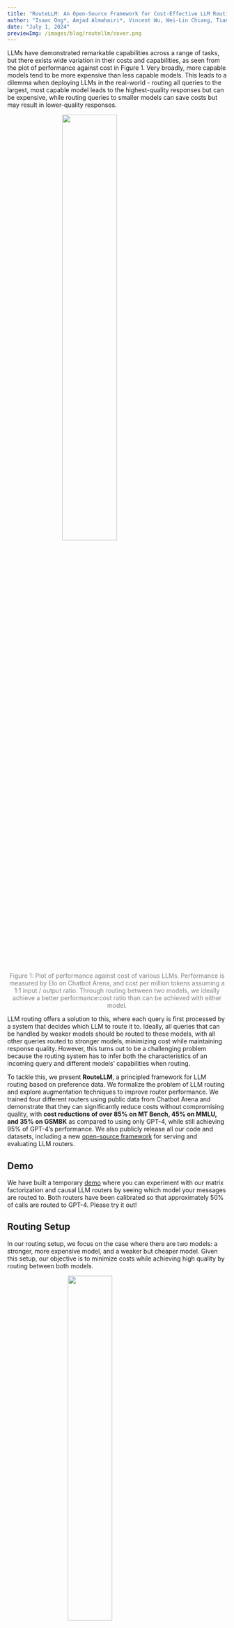 ```yaml
---
title: "RouteLLM: An Open-Source Framework for Cost-Effective LLM Routing"
author: "Isaac Ong*, Amjad Almahairi*, Vincent Wu, Wei-Lin Chiang, Tianhao Wu, Joseph E. Gonzalez, M Waleed Kadous, Ion Stoica"
date: "July 1, 2024"
previewImg: /images/blog/routellm/cover.png
---
```


LLMs have demonstrated remarkable capabilities across a range of tasks, but there exists wide variation in their costs and capabilities, as seen from the plot of performance against cost in Figure 1. Very broadly, more capable models tend to be more expensive than less capable models. This leads to a dilemma when deploying LLMs in the real-world - routing all queries to the largest, most capable model leads to the highest-quality responses but can be expensive, while routing queries to smaller models can save costs but may result in lower-quality responses.

<img src="/images/blog/routellm/main.png" style="display:block; margin-top: auto; margin-left: auto; margin-right: auto; margin-bottom: auto; width: 50%"></img>

<p style="color:gray; text-align: center;">Figure 1: Plot of performance against cost of various LLMs. Performance is measured by Elo on Chatbot Arena, and cost per million tokens assuming a 1:1 input / output ratio. Through routing between two models, we ideally achieve a better performance:cost ratio than can be achieved with either model.</p>

LLM routing offers a solution to this, where each query is first processed by a system that decides which LLM to route it to. Ideally, all queries that can be handled by weaker models should be routed to these models, with all other queries routed to stronger models, minimizing cost while maintaining response quality. However, this turns out to be a challenging problem because the routing system has to infer both the characteristics of an incoming query and different models’ capabilities when routing. 

To tackle this, we present **RouteLLM**, a principled framework for LLM routing based on preference data. We formalize the problem of LLM routing and explore augmentation techniques to improve router performance. We trained four different routers using public data from Chatbot Arena and demonstrate that they can significantly reduce costs without compromising quality, with **cost reductions of over 85% on MT Bench, 45% on MMLU, and 35% on GSM8K** as compared to using only GPT-4, while still achieving 95% of GPT-4’s performance. We also publicly release all our code and datasets, including a new [open-source framework](https://github.com/lm-sys/RouteLLM) for serving and evaluating LLM routers.

## Demo

We have built a temporary [demo](https://816388d8af31950a69.gradio.live) where you can experiment with our matrix factorization and causal LLM routers by seeing which model your messages are routed to. Both routers have been calibrated so that approximately 50% of calls are routed to GPT-4. Please try it out!

## Routing Setup

In our routing setup, we focus on the case where there are two models: a stronger, more expensive model, and a weaker but cheaper model. Given this setup, our objective is to minimize costs while achieving high quality by routing between both models.

<img src="/images/blog/routellm/metrics.png" style="display:block; margin-top: auto; margin-left: auto; margin-right: auto; margin-bottom: auto; width: 45%"></img>


<p style="color:gray; text-align: center;">Figure 2: Random router performance on MT Bench</p>

This is best understood through Figure 2, which represents the performance of a router that randomly routes between the two models on MT Bench. Specifically, we route between GPT-4 and Mixtral 8x7B here, with their performance denoted by the red and grey dotted lines respectively. For any router, we can plot a similar graph of its performance against the number of the calls made to GPT-4 (which is representative of the cost incurred since the cost of a Mixtral call is negligible).

We use *preference data* for training our routers, building upon previous works ([1](https://arxiv.org/abs/2404.14618),[2](https://huyenchip.com/2024/02/28/predictive-human-preference.html)). Each data point consists of a prompt and a comparison between the response quality of two models on that prompt i.e. this could be a win for the first model, a win for the second model, or a tie. Using preference data allows us to learn about the strengths and weaknesses of different models and how they relate to queries, which is effective for training routers. For our base dataset, we utilize [public data](https://huggingface.co/datasets/lmsys/lmsys-arena-human-preference-55k) from [Chatbot Arena](http://chat.lmsys.org). We also investigate *data augmentation* techniques to further improve performance using both golden-label datasets and a LLM judge.

We trained four routers using a mix of Chatbot Arena data and data augmentation:
- A similarity-weighted (SW) ranking router that performs a “weighted Elo calculation” based on similarity
- A matrix factorization model that learns a scoring function for how well a model can answer a prompt
- A BERT classifier that predicts which model can provide a better response
- A causal LLM classifier that also predicts which model can provide a better response

## Results

We evaluated these routers on three popular benchmarks: [MT Bench](https://arxiv.org/abs/2306.05685), [MMLU](https://arxiv.org/abs/2009.03300), and [GSM8K](https://arxiv.org/abs/2110.14168), presenting results for MT Bench and MMLU below. For evaluation, we route between GPT-4 Turbo as our strong model and Mixtral 8x7B as our weak model. We use the random router from before as our baseline.


<br />
<figure style="text-align: center">
<img src="/images/blog/routellm/combined-mt-bench.png" style="display:block; margin-top: auto; margin-left: auto; margin-right: auto; margin-bottom: auto; width: 90%"></img>
</figure>

<p style="color:gray; text-align: center;">Figure 3: Router performance on MT Bench (left) trained only on Arena data (right) trained on Arena data augmented using a LLM judge.</p>

Figure 3 displays the performance of our routers on MT Bench. For routers trained only on the Arena dataset, we observe strong performance for both matrix factorization and SW ranking. Notably, matrix factorization is able to achieve 95% of GPT-4 performance using 26% GPT-4 calls, which is approximately 48% cheaper as compared to the random baseline.

Augmenting the Arena data using an LLM judge leads to significant improvements across all routers. When trained on this augmented dataset, matrix factorization is again the best-performing router, with the number of GPT-4 calls required to achieve 95% GPT-4 performance further halved at 14% of total calls, 75% cheaper than the random baseline.

<br />
<figure style="text-align: center">
<img src="/images/blog/routellm/combined-mmlu.png" style="display:block; margin-top: auto; margin-left: auto; margin-right: auto; margin-bottom: auto; width: 90%"></img>
</figure>


<p style="color:gray; text-align: center;">Figure 4: Router performance on MMLU (left) trained only on Arena data (right) trained on Arena data augmented using golden-label data from the MMLU validation split.</p>

Conversely, on MMLU in Figure 4, all routers perform poorly at a near-random level when trained only on the Arena dataset, which we attribute to most MMLU questions being out-of-distribution. However, augmenting the training dataset using golden-label data from the MMLU validation split leads to significant performance improvements across all routers, with our best-performing causal LLM router now requiring only 54% GPT-4 calls to achieve 95% of GPT-4 performance, 14% cheaper than the random baseline. Importantly, this augmented dataset of approximately 1500 samples represents less than 2% of the overall training data, demonstrating the effectiveness of data augmentation even when the number of samples is small.

### RouteLLM vs Commercial Offerings

<br />
<figure style="text-align: center">
<img src="/images/blog/routellm/indep-benchmarks-llama.png" style="display:inline; margin-top: auto; margin-left: auto; margin-right: auto; margin-bottom: auto; width: 46%"></img>
<img src="/images/blog/routellm/indep-benchmarks.png" style="display:inline; margin-top: auto; margin-left: auto; margin-right: auto; margin-bottom: auto; width: 45%"></img>
</figure>

<p style="color:gray; text-align: center;">Figure 6: Comparison of our router against existing routing systems on MT Bench (left) using gpt-4-turbo-2024-04-09 and llama-2-70b-chat (right) using gpt-4-turbo-2024-04-09 and mixtral-8x7b-instruct-v0.1 </p>

In Figure 6, we also report the performance of our best-performing routers on MT Bench against [Martian](https://withmartian.com/) and [Unify AI](https://unify.ai/), two LLM routing products released by companies. We use the latest GPT-4 Turbo as the strong model and either Llama 2 70B or Mixtral 8x7B as the weak model based on the methodology detailed [here](https://github.com/lm-sys/RouteLLM/tree/main/benchmarks). Our routers demonstrate very strong results, achieving the same performance as these commercial routers while being over 40% cheaper.

### Generalizing to Other Models

While we route between GPT-4 and Mixtral for the above evaluations, to demonstrate the generalizability of our framework, we also present MT Bench results when routing between a different model pair: Claude 3 Opus and Llama 3 8B. Importantly, we use the same routers *without any retraining*, and responses from Claude 3 Opus and Llama 3 8B are not present in our training data.

<br />
<img src="/images/blog/routellm/mt-bench-claude-llama.png" style="display:block; margin-top: auto; margin-left: auto; margin-right: auto; margin-bottom: auto; width: 45%"></img>

<p style="color:gray; text-align: center;">Figure 7: Router performance on MT Bench when routed to Claude 3 Opus and Llama 3 8B.</p>

Even when the model pair is replaced, we observe strong results across all routers on MT Bench in Figure 7, with performance comparable to our original model pair. This suggests that our routers have learned some common characteristics of problems that can distinguish between strong and weak models, which generalize to new model pairs without additional training.

## Conclusion

These results demonstrate the ability of our routers to achieve significant cost savings while maintaining high-quality responses. They also highlight the effectiveness of data augmentation in improving routing performance using only a small amount of data, offering a scalable path towards improving routing performance for real-world use cases.

Based on this research, we have created an open-source framework for serving and evaluating routers on [GitHub](https://github.com/lm-sys/RouteLLM). We are also releasing all our routers and datasets on [HuggingFace](https://huggingface.co/routellm) for public use.

We are excited to see what you build on top of this! Please let us know if you face any issues or have any suggestions. For the full details, please refer to our [arXiv](https://arxiv.org/abs/2406.18665) paper.

## Acknowledgements

We are grateful to Tyler Griggs for his valuable feedback on this post.

## Citations

```
@misc{ong2024routellmlearningroutellms,
      title={RouteLLM: Learning to Route LLMs with Preference Data},
      author={Isaac Ong and Amjad Almahairi and Vincent Wu and Wei-Lin Chiang and Tianhao Wu and Joseph E. Gonzalez and M Waleed Kadous and Ion Stoica},
      year={2024},
      eprint={2406.18665},
      archivePrefix={arXiv},
      primaryClass={cs.LG},
      url={https://arxiv.org/abs/2406.18665},
}

@misc{chiang2024chatbot,
    title={Chatbot Arena: An Open Platform for Evaluating LLMs by Human Preference},
    author={Wei-Lin Chiang and Lianmin Zheng and Ying Sheng and Anastasios Nikolas Angelopoulos and Tianle Li and Dacheng Li and Hao Zhang and Banghua Zhu and Michael Jordan and Joseph E. Gonzalez and Ion Stoica},
    year={2024},
    eprint={2403.04132},
    archivePrefix={arXiv},
    primaryClass={cs.AI}
}
```
